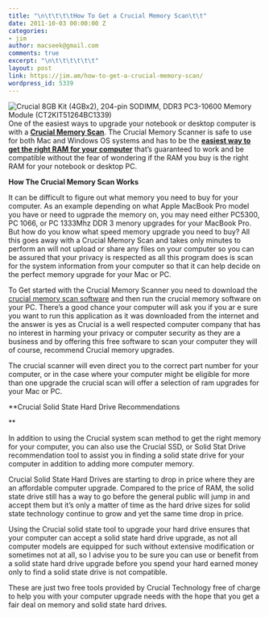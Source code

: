 ```yaml
---
title: "\n\t\t\t\tHow To Get a Crucial Memory Scan\t\t"
date: 2011-10-03 00:00:00 Z
categories:
- jim
author: macseek@gmail.com
comments: true
excerpt: "\n\t\t\t\t\t\t"
layout: post
link: https://jim.am/how-to-get-a-crucial-memory-scan/
wordpress_id: 5339
---
```


![Crucial 8GB Kit (4GBx2), 204-pin SODIMM, DDR3 PC3-10600 Memory Module (CT2KIT51264BC1339)](http://ecx.images-amazon.com/images/I/41XadRhTtrL._SL500_AA300_.jpg)One of the easiest ways to upgrade your notebook or desktop computer is with a ****[Crucial Memory Scan](http://www.jdoqocy.com/click-1548159-5527922)****. The Crucial Memory Scanner is safe to use for both Mac and Windows OS systems and has to be the **[easiest way to get the right RAM for your computer](http://amzn.to/2oA2gjC)** that’s guaranteed to work and be compatible without the fear of wondering if the RAM you buy is the right RAM for your notebook or desktop PC.




**How The Crucial Memory Scan Works**




It can be difficult to figure out what memory you need to buy for your computer. As an example depending on what Apple MacBook Pro model you have or need to ugprade the memory on, you may need either PC5300, PC 1066, or PC 1333Mhz DDR 3 menory upgrades for your MacBook Pro. But how do you know what speed memory upgrade you need to buy? All this goes away with a Crucial Memory Scan and takes only minutes to perform an will not upload or share any files on your computer so you can be assured that your privacy is respected as all this program does is scan for the system information from your computer so that it can help decide on the perfect memory upgrade for your Mac or PC.




To Get started with the Crucial Memory Scanner you need to download the [crucial memory scan software](http://www.jdoqocy.com/click-1548159-5527922) and then run the crucial memory software on your PC. There’s a good chance your computer will ask you if you ar e sure you want to run this application as it was downloaded from the internet and the answer is yes as Crucial is a well respected computer company that has no interest in harming your privacy or computer security as they are a business and by offering this free software to scan your computer they will of course, recommend Crucial memory upgrades.




The crucial scanner will even direct you to the correct part number for your computer, or in the case where your computer might be eligible for more than one upgrade the crucial scan will offer a selection of ram upgrades for your Mac or PC.




**Crucial Solid State Hard Drive Recommendations




**




In addition to using the Crucial system scan method to get the right memory for your computer, you can also use the Crucial SSD, or Solid Stat Drive recommendation tool to assist you in finding a solid state drive for your computer in addition to adding more computer memory.




Crucial Solid State Hard Drives are starting to drop in price where they are an affordable computer upgrade. Compared to the price of RAM, the solid state drive still has a way to go before the general public will jump in and accept them but it’s only a matter of time as the hard drive sizes for solid state technology continue to grow and yet the same time drop in price.




Using the Crucial solid state tool to upgrade your hard drive ensures that your computer can accept a solid state hard drive upgrade, as not all computer models are equipped for such without extensive modification or sometimes not at all, so I advise you to be sure you can use or benefit from a solid state hard drive upgrade before you spend your hard earned money only to find a solid state drive is not compatible.




These are just two free tools provided by Crucial Technology free of charge to help you with your computer upgrade needs with the hope that you get a fair deal on memory and solid state hard drives.


		

